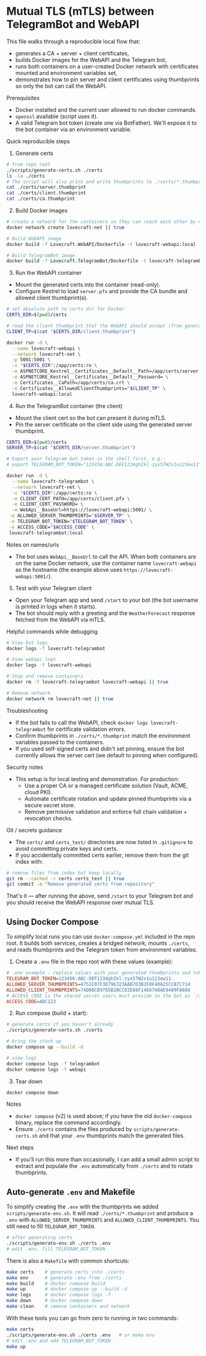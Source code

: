  # Mutual TLS (mTLS) between TelegramBot and WebAPI

 This file walks through a reproducible local flow that:
 - generates a CA + server + client certificates,
 - builds Docker images for the WebAPI and the Telegram bot,
 - runs both containers on a user-created Docker network with certificates mounted and environment variables set,
 - demonstrates how to pin server and client certificates using thumbprints so only the bot can call the WebAPI.

 Prerequisites
 - Docker installed and the current user allowed to run docker commands.
 - `openssl` available (script uses it).
 - A valid Telegram bot token (create one via BotFather). We'll expose it to the bot container via an environment variable.

 Quick reproducible steps

 1) Generate certs

 ```bash
 # from repo root
 ./scripts/generate-certs.sh ./certs
 ls -la ./certs
 # The script will also print and write thumbprints to ./certs/*.thumbprint
 cat ./certs/server.thumbprint
 cat ./certs/client.thumbprint
 cat ./certs/ca.thumbprint
 ```

 2) Build Docker images

 ```bash
 # create a network for the containers so they can reach each other by name
 docker network create lovecraft-net || true

 # Build WebAPI image
 docker build -f Lovecraft.WebAPI/Dockerfile -t lovecraft-webapi:local .

 # Build TelegramBot image
 docker build -f Lovecraft.TelegramBot/Dockerfile -t lovecraft-telegrambot:local .
 ```

 3) Run the WebAPI container

 - Mount the generated certs into the container (read-only).
 - Configure Kestrel to load `server.pfx` and provide the CA bundle and allowed client thumbprint(s).

 ```bash
 # set absolute path to certs dir for Docker
 CERTS_DIR=$(pwd)/certs

 # read the client thumbprint that the WebAPI should accept (from generated files)
 CLIENT_TP=$(cat "$CERTS_DIR/client.thumbprint")

 docker run -d \
   --name lovecraft-webapi \
   --network lovecraft-net \
   -p 5001:5001 \
   -v "$CERTS_DIR":/app/certs:ro \
   -e ASPNETCORE_Kestrel__Certificates__Default__Path=/app/certs/server.pfx \
   -e ASPNETCORE_Kestrel__Certificates__Default__Password= \
   -e Certificates__CaPath=/app/certs/ca.crt \
   -e Certificates__AllowedClientThumbprints="$CLIENT_TP" \
   lovecraft-webapi:local
```

 4) Run the TelegramBot container (the client)

 - Mount the client cert so the bot can present it during mTLS.
 - Pin the server certificate on the client side using the generated server thumbprint.

 ```bash
 CERTS_DIR=$(pwd)/certs
 SERVER_TP=$(cat "$CERTS_DIR/server.thumbprint")

 # Export your Telegram bot token in the shell first, e.g.:
 # export TELEGRAM_BOT_TOKEN="123456:ABC-DEF1234ghIkl-zyx57W2v1u123ew11"

 docker run -d \
   --name lovecraft-telegrambot \
   --network lovecraft-net \
   -v "$CERTS_DIR":/app/certs:ro \
   -e CLIENT_CERT_PATH=/app/certs/client.pfx \
   -e CLIENT_CERT_PASSWORD= \
   -e WebApi__BaseUrl=https://lovecraft-webapi:5001/ \
  -e ALLOWED_SERVER_THUMBPRINTS="$SERVER_TP" \
  -e TELEGRAM_BOT_TOKEN="$TELEGRAM_BOT_TOKEN" \
  -e ACCESS_CODE="$ACCESS_CODE" \
  lovecraft-telegrambot:local
```

 Notes on names/urls
 - The bot uses `WebApi__BaseUrl` to call the API. When both containers are on the same Docker network, use the container name `lovecraft-webapi` as the hostname (the example above uses `https://lovecraft-webapi:5001/`).

 5) Test with your Telegram client

 - Open your Telegram app and send `/start` to your bot (the bot username is printed in logs when it starts).
 - The bot should reply with a greeting and the `WeatherForecast` response fetched from the WebAPI via mTLS.

 Helpful commands while debugging
 ```bash
 # View bot logs
 docker logs -f lovecraft-telegrambot

 # View webapi logs
 docker logs -f lovecraft-webapi

 # Stop and remove containers
 docker rm -f lovecraft-telegrambot lovecraft-webapi || true

 # Remove network
 docker network rm lovecraft-net || true
 ```

 Troubleshooting
 - If the bot fails to call the WebAPI, check `docker logs lovecraft-telegrambot` for certificate validation errors.
 - Confirm thumbprints in `./certs/*.thumbprint` match the environment variables passed to the containers.
 - If you used self-signed certs and didn't set pinning, ensure the bot currently allows the server cert (we default to pinning when configured).

 Security notes
 - This setup is for local testing and demonstration. For production:
   - Use a proper CA or a managed certificate solution (Vault, ACME, cloud PKI).
   - Automate certificate rotation and update pinned thumbprints via a secure secret store.
   - Remove permissive validation and enforce full chain validation + revocation checks.

Git / secrets guidance
- The `certs/` and `certs_test/` directories are now listed in `.gitignore` to avoid committing private keys and certs.
- If you accidentally committed certs earlier, remove them from the git index with:

```bash
# remove files from index but keep locally
git rm --cached -r certs certs_test || true
git commit -m "Remove generated certs from repository"
```


 That's it — after running the above, send `/start` to your Telegram bot and you should receive the WebAPI response over mutual TLS.

Using Docker Compose
--------------------

To simplify local runs you can use `docker-compose.yml` included in the repo root. It builds both services, creates a bridged network, mounts `./certs`, and reads thumbprints and the Telegram token from environment variables.

1) Create a `.env` file in the repo root with these values (example):

```ini
# .env example - replace values with your generated thumbprints and token
TELEGRAM_BOT_TOKEN=123456:ABC-DEF1234ghIkl-zyx57W2v1u123ew11
ALLOWED_SERVER_THUMBPRINTS=4751C07F3D796323AAB7D3B2F0F40A25CCB7C714
ALLOWED_CLIENT_THUMBPRINTS=74D00CB9785B2BCC02E88F1466740AE9489F8688
# ACCESS_CODE is the shared secret users must provide to the bot as `/start <ACCESS_CODE>`
ACCESS_CODE=ABC123
```

2) Run compose (build + start):

```bash
# generate certs if you haven't already
./scripts/generate-certs.sh ./certs

# bring the stack up
docker compose up --build -d

# view logs
docker compose logs -f telegrambot
docker compose logs -f webapi
```

3) Tear down

```bash
docker compose down
```

Notes
- `docker compose` (v2) is used above; if you have the old `docker-compose` binary, replace the command accordingly.
- Ensure `./certs` contains the files produced by `scripts/generate-certs.sh` and that your `.env` thumbprints match the generated files.

Next steps
- If you'll run this more than occasionally, I can add a small admin script to extract and populate the `.env` automatically from `./certs` and to rotate thumbprints.

Auto-generate `.env` and Makefile
---------------------------------

To simplify creating the `.env` with the thumbprints we added `scripts/generate-env.sh`. It will read `./certs/*.thumbprint` and produce a `.env` with `ALLOWED_SERVER_THUMBPRINTS` and `ALLOWED_CLIENT_THUMBPRINTS`. You still need to fill `TELEGRAM_BOT_TOKEN`.

```bash
# after generating certs
./scripts/generate-env.sh ./certs .env
# edit .env, fill TELEGRAM_BOT_TOKEN
```

There is also a `Makefile` with common shortcuts:

```bash
make certs    # generate certs into ./certs
make env      # generate .env from ./certs
make build    # docker compose build
make up       # docker compose up --build -d
make logs     # docker compose logs -f
make down     # docker compose down
make clean    # remove containers and network
```

With these tools you can go from zero to running in two commands:

```bash
make certs
./scripts/generate-env.sh ./certs .env   # or make env
# edit .env and add TELEGRAM_BOT_TOKEN
make up
```
